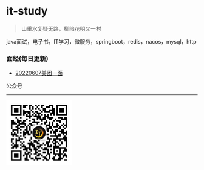 # it-study
>山重水复疑无路，柳暗花明又一村

java面试，电子书，IT学习，微服务，springboot，redis，nacos，mysql，http

### 面经(每日更新)

- [20220607美团一面](./面经/20220607.md)

公众号

------
<img src="./img/qrcode_for_gh_ab887c285d36_344.jpg" alt="qrcode_for_gh_ab887c285d36_344" style="zoom:50%;" />
